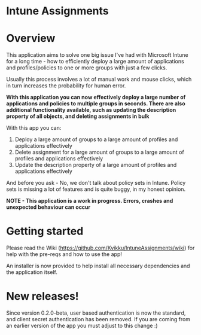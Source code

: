 # Intune Assignments

# Overview

This application aims to solve one big issue I've had with Microsoft Intune for a long time - how to efficiently deploy a large amount of applications and profiles/policies to one or more groups with just a few clicks.

Usually this process involves a lot of manual work and mouse clicks, which in turn increases the probability for human error.


__With this application you can now effectively deploy a large number of applications and policies to multiple groups in seconds. There are also additional functionality available, such as updating the description property of all objects, and deleting assignments in bulk__

With this app you can:

1. Deploy a large amount of groups to a large amount of profiles and applications effectively
2. Delete assignment for a large amount of groups to a large amount of profiles and applications effectively
3. Update the description property of a large amount of profiles and applications effectively

And before you ask - No, we don't talk about policy sets in Intune. Policy sets is missing a lot of features and is quite buggy, in my honest opinion.


__NOTE - This application is a work in progress. Errors, crashes and unexpected behaviour can occur__


# Getting started

Please read the Wiki (https://github.com/Kvikku/IntuneAssignments/wiki) for help with the pre-reqs and how to use the app!

An installer is now provided to help install all necessary dependencies and the application itself. 


# New releases!

Since version 0.2.0-beta, user based authentication is now the standard, and client secret authentication has been removed. If you are coming from an earlier version of the app you must adjust to this change :)
